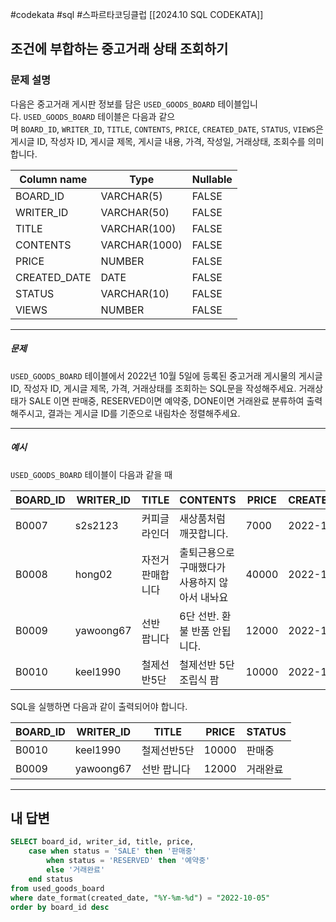 #codekata #sql #스파르타코딩클럽 [[2024.10 SQL CODEKATA]]

## 조건에 부합하는 중고거래 상태 조회하기

### 문제 설명
다음은 중고거래 게시판 정보를 담은 `USED_GOODS_BOARD` 테이블입니다. `USED_GOODS_BOARD` 테이블은 다음과 같으며 `BOARD_ID`, `WRITER_ID`, `TITLE`, `CONTENTS`, `PRICE`, `CREATED_DATE`, `STATUS`, `VIEWS`은 게시글 ID, 작성자 ID, 게시글 제목, 게시글 내용, 가격, 작성일, 거래상태, 조회수를 의미합니다.

|Column name|Type|Nullable|
|---|---|---|
|BOARD_ID|VARCHAR(5)|FALSE|
|WRITER_ID|VARCHAR(50)|FALSE|
|TITLE|VARCHAR(100)|FALSE|
|CONTENTS|VARCHAR(1000)|FALSE|
|PRICE|NUMBER|FALSE|
|CREATED_DATE|DATE|FALSE|
|STATUS|VARCHAR(10)|FALSE|
|VIEWS|NUMBER|FALSE|

---
##### 문제
`USED_GOODS_BOARD` 테이블에서 2022년 10월 5일에 등록된 중고거래 게시물의 게시글 ID, 작성자 ID, 게시글 제목, 가격, 거래상태를 조회하는 SQL문을 작성해주세요. 거래상태가 SALE 이면 판매중, RESERVED이면 예약중, DONE이면 거래완료 분류하여 출력해주시고, 결과는 게시글 ID를 기준으로 내림차순 정렬해주세요.

---
##### 예시
`USED_GOODS_BOARD` 테이블이 다음과 같을 때

|BOARD_ID|WRITER_ID|TITLE|CONTENTS|PRICE|CREATED_DATE|STATUS|VIEWS|
|---|---|---|---|---|---|---|---|
|B0007|s2s2123|커피글라인더|새상품처럼 깨끗합니다.|7000|2022-10-04|DONE|210|
|B0008|hong02|자전거 판매합니다|출퇴근용으로 구매했다가 사용하지 않아서 내놔요|40000|2022-10-04|SALE|301|
|B0009|yawoong67|선반 팝니다|6단 선반. 환불 반품 안됩니다.|12000|2022-10-05|DONE|202|
|B0010|keel1990|철제선반5단|철제선반 5단 조립식 팜|10000|2022-10-05|SALE|194|

SQL을 실행하면 다음과 같이 출력되어야 합니다.

|BOARD_ID|WRITER_ID|TITLE|PRICE|STATUS|
|---|---|---|---|---|
|B0010|keel1990|철제선반5단|10000|판매중|
|B0009|yawoong67|선반 팝니다|12000|거래완료|

---

## 내 답변

```sql
SELECT board_id, writer_id, title, price,
    case when status = 'SALE' then '판매중'
        when status = 'RESERVED' then '예약중'
        else '거래완료'
    end status
from used_goods_board
where date_format(created_date, "%Y-%m-%d") = "2022-10-05"
order by board_id desc
```